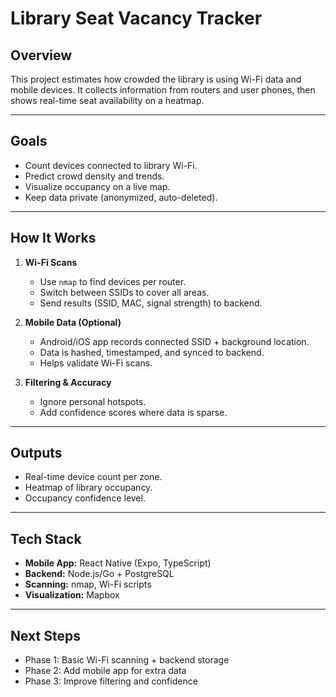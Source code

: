 # Library Seat Vacancy Tracker

## Overview

This project estimates how crowded the library is using Wi-Fi data and mobile devices. It collects information from routers and user phones, then shows real-time seat availability on a heatmap.

---

## Goals

* Count devices connected to library Wi-Fi.
* Predict crowd density and trends.
* Visualize occupancy on a live map.
* Keep data private (anonymized, auto-deleted).

---

## How It Works

1. **Wi-Fi Scans**

   * Use `nmap` to find devices per router.
   * Switch between SSIDs to cover all areas.
   * Send results (SSID, MAC, signal strength) to backend.

2. **Mobile Data (Optional)**

   * Android/iOS app records connected SSID + background location.
   * Data is hashed, timestamped, and synced to backend.
   * Helps validate Wi-Fi scans.

3. **Filtering & Accuracy**

   * Ignore personal hotspots.
   * Add confidence scores where data is sparse.

---

## Outputs

* Real-time device count per zone.
* Heatmap of library occupancy.
* Occupancy confidence level.

---

## Tech Stack

* **Mobile App:** React Native (Expo, TypeScript)
* **Backend:** Node.js/Go + PostgreSQL
* **Scanning:** nmap, Wi-Fi scripts
* **Visualization:** Mapbox

---

## Next Steps

* Phase 1: Basic Wi-Fi scanning + backend storage
* Phase 2: Add mobile app for extra data
* Phase 3: Improve filtering and confidence